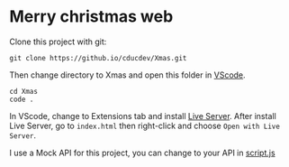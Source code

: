 # Merry christmas web

Clone this project with git:

```
git clone https://github.io/cducdev/Xmas.git
```

Then change directory to Xmas and open this folder in [VScode](https://code.visualstudio.com/).
```
cd Xmas
code .
```
In VScode, change to Extensions tab and install [Live Server](https://marketplace.visualstudio.com/items?itemName=ritwickdey.LiveServer).
After install Live Server, go to `index.html` then right-click and choose `Open with Live Server`.

I use a Mock API for this project, you can change to your API in [script.js](https://github.com/cducdev/Xmas/blob/cc3b852a5b4a89ebd62be317730247fcf574d856/js/script.js#L40)

